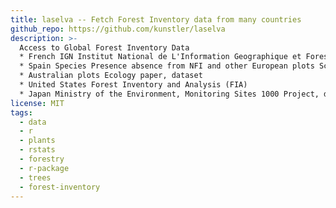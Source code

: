 ```yaml
---
title: laselva -- Fetch Forest Inventory data from many countries
github_repo: https://github.com/kunstler/laselva
description: >-
  Access to Global Forest Inventory Data
  * French IGN Institut National de L'Information Geographique et Forestiere. Need to be updated to work from downloaded zip data
  * Spain Species Presence absence from NFI and other European plots Scientific Data paper, dataset
  * Australian plots Ecology paper, dataset
  * United States Forest Inventory and Analysis (FIA)
  * Japan Ministry of the Environment, Monitoring Sites 1000 Project, description
license: MIT
tags:
  - data
  - r
  - plants
  - rstats
  - forestry
  - r-package
  - trees
  - forest-inventory
---
```

